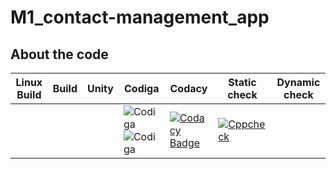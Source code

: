 # M1_contact-management_app

## About the code
| Linux Build | Build | Unity | Codiga | Codacy | Static check | Dynamic check |
| --- | --- | --- | --- | --- | --- | --- |
||||![Codiga](https://api.codiga.io/project/31216/score/svg)  ![Codiga](https://api.codiga.io/project/31216/status/svg) |[![Codacy Badge](https://app.codacy.com/project/badge/Grade/023ad35265764ec8b991e713cc51efb1)](https://www.codacy.com/gh/Daneshpatted/M1_contact-management_app/dashboard?utm_source=github.com&amp;utm_medium=referral&amp;utm_content=Daneshpatted/M1_contact-management_app&amp;utm_campaign=Badge_Grade) |[![Cppcheck](https://github.com/Daneshpatted/M1_contact-management_app/actions/workflows/static-check.yml/badge.svg)](https://github.com/Daneshpatted/M1_contact-management_app/actions/workflows/static-check.yml)||


